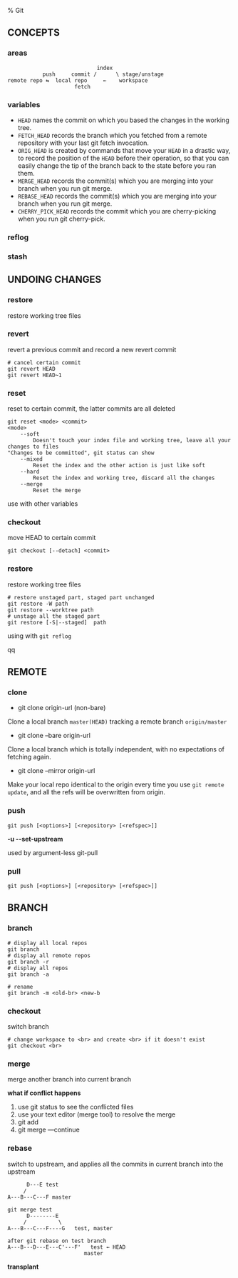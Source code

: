 % Git

## CONCEPTS

### areas

```
                            index
           push     commit /      \ stage/unstage
remote repo ⇆  local repo     ←    workspace
					 fetch
```

### variables

- `HEAD` names the commit on which you based the changes in the working tree.
- `FETCH_HEAD` records the branch which you fetched from a remote repository with your last git fetch invocation.
- `ORIG_HEAD` is created by commands that move your `HEAD` in a drastic way, to record the position of the `HEAD` before their operation, so that you can easily change the tip of the branch back to the state before you ran them.
- `MERGE_HEAD` records the commit(s) which you are merging into your branch when you run git merge.
- `REBASE_HEAD` records the commit(s) which you are merging into your branch when you run git merge.
- `CHERRY_PICK_HEAD` records the commit which you are cherry-picking when you run git cherry-pick.

### reflog

### stash

## UNDOING CHANGES

### restore

restore working tree files

### revert

revert a previous commit and record a new revert commit

```
# cancel certain commit
git revert HEAD
git revert HEAD~1
```

### reset

reset to certain commit, the latter commits are all deleted 

```
git reset <mode> <commit>
<mode>
	--soft
		Doesn't touch your index file and working tree, leave all your changes to files
"Changes to be committed", git status can show
	--mixed
		Reset the index and the other action is just like soft
	--hard
		Reset the index and working tree, discard all the changes
	--merge
		Reset the merge
```

use with other variables

### checkout

move HEAD to certain commit

```
git checkout [--detach] <commit>
```

### restore

restore working tree files

```
# restore unstaged part, staged part unchanged
git restore -W path
git restore --worktree path
# unstage all the staged part
git restore [-S|--staged]  path
```

using with `git reflog`

qq

## REMOTE

### clone

- git clone origin-url (non-bare)

Clone a local branch `master(HEAD)` tracking a remote branch `origin/master`

- git clone –bare origin-url

Clone a local branch which is totally independent, with no expectations of fetching again.

- git clone –mirror origin-url

Make your local repo identical to the origin every time you use `git remote update`, and all the refs will be overwritten from origin.

### push

`git push [<options>] [<repository> [<refspec>]]`

__-u --set-upstream__

used by argument-less git-pull

### pull

`git push [<options>] [<repository> [<refspec>]]`

## BRANCH

### branch

```
# display all local repos
git branch
# display all remote repos
git branch -r
# display all repos
git branch -a

# rename
git branch -m <old-br> <new-b
```

### checkout

switch branch 

```
# change workspace to <br> and create <br> if it doesn't exist
git checkout <br>
```

### merge

merge another branch into current branch

**what if conflict happens**

1. use git status to see the conflicted files
2. use your text editor (merge tool) to resolve the merge
3. git add <file>
4. git merge —continue

### rebase

switch to upstream, and applies all the commits in current branch into the upstream

```
      D---E test
     /
A---B---C---F master

git merge test
      D--------E
     /          \
A---B---C---F----G   test, master

after git rebase on test branch
A---B---D---E---C'---F'   test ← HEAD
						master
```

**transplant**
